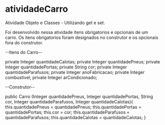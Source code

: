 # atividadeCarro
Atividade Objeto e Classes - Utilizando get e set.

Foi desenvolvido nessa atividade itens obrigatorios e opcionais de um carro.
Os itens obrigatorios foram designados no construtor e os opcionais fora do construtor.

--Itens do Carro--

private Integer quantidadeCalotas;
    private Integer quantidadePneus;
    private Integer quantidadePortas;
    private String cor;
    private Integer quantidadeParafusos;
    private Integer anoFabricacao;
    private Integer combustivel;
    private Integer arCondicionado;

--Construtor--

public Carro (Integer quantidadePneus, Integer quantidadePortas, String cor, Integer quantidadeParafusos, Integer quantidadeCalotas){
        this.quantidadePneus = quantidadePneus;
        this.quantidadePortas = quantidadePortas;
        this.cor = cor;
        this.quantidadeParafusos = quantidadeParafusos;
        this.quantidadeCalotas = quantidadeCalotas;
    }

